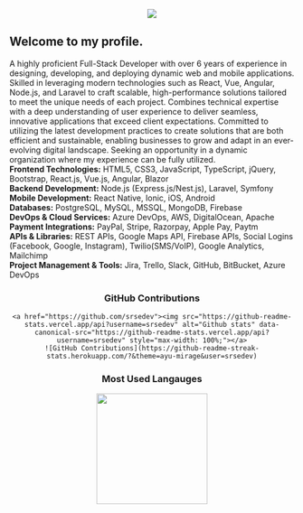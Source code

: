 
<p align="center">
    <img src="https://github-profile-trophy.vercel.app/?username=srsedev&row=1&column=6&theme=gruvbox&margin-w=15&margin-h=15"/>
</p>

## Welcome to my profile. 

A highly proficient Full-Stack Developer with over 6 years of experience in designing, developing, and deploying dynamic web
and mobile applications.
Skilled in leveraging modern technologies such as React, Vue, Angular, Node.js, and Laravel to craft scalable, high-performance solutions tailored to meet the unique needs of each project.
Combines technical expertise with a deep understanding of user experience to deliver seamless, innovative applications that exceed client expectations. Committed to utilizing the latest development practices to create solutions that are both efficient and sustainable, enabling businesses to grow and adapt in an ever-evolving digital landscape. Seeking an opportunity in a dynamic organization where my experience can be fully utilized.<br>
<b>Frontend Technologies:</b> HTML5, CSS3, JavaScript, TypeScript, jQuery, Bootstrap, React.js, Vue.js, Angular, Blazor<br>
<b>Backend Development:</b> Node.js (Express.js/Nest.js), Laravel, Symfony<br>
<b>Mobile Development:</b> React Native, Ionic, iOS, Android<br>
<b>Databases:</b> PostgreSQL, MySQL, MSSQL, MongoDB, Firebase<br>
<b>DevOps & Cloud Services:</b> Azure DevOps, AWS, DigitalOcean, Apache<br>
<b>Payment Integrations:</b> PayPal, Stripe, Razorpay, Apple Pay, Paytm<br>
<b>APIs & Libraries:</b> REST APIs, Google Maps API, Firebase APIs, Social Logins (Facebook, Google, Instagram), Twilio(SMS/VoIP), Google Analytics, Mailchimp<br>
<b>Project Management & Tools:</b> Jira, Trello, Slack, GitHub, BitBucket, Azure DevOps<br>

<div align="center">
    
### GitHub Contributions
    <a href="https://github.com/srsedev"><img src="https://github-readme-stats.vercel.app/api?username=srsedev" alt="Github stats" data-canonical-src="https://github-readme-stats.vercel.app/api?username=srsedev" style="max-width: 100%;"></a>
    ![GitHub Contributions](https://github-readme-streak-stats.herokuapp.com/?&theme=ayu-mirage&user=srsedev)

### Most Used Langauges
    
<img src = "https://github-readme-stats.vercel.app/api/top-langs/?username=srsedev&langs_count=8&layout=compact&theme=tokyonight&include_all_commits=true" height="196px">
